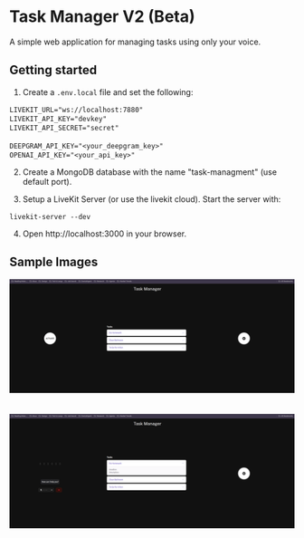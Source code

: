 # Task Manager V2 (Beta)

A simple web application for managing tasks using only your voice.

## Getting started

1. Create a `.env.local` file and set the following:

```
LIVEKIT_URL="ws://localhost:7880"
LIVEKIT_API_KEY="devkey"
LIVEKIT_API_SECRET="secret"

DEEPGRAM_API_KEY="<your_deepgram_key>"
OPENAI_API_KEY="<your_api_key>"
```
2. Create a MongoDB database with the name "task-managment" (use default port).

3. Setup a LiveKit Server (or use the livekit cloud). Start the server with:

```
livekit-server --dev
```

4. Open http://localhost:3000 in your browser.

## Sample Images

<div align="center">
  <img src="./assets/TM-1.png" alt="Screenshot 1" width="600"/>
  <br/>
  <br/>
  <br/>
  <img src="./assets/TM-2.png" alt="Screenshot 2" width="600"/>
</div>